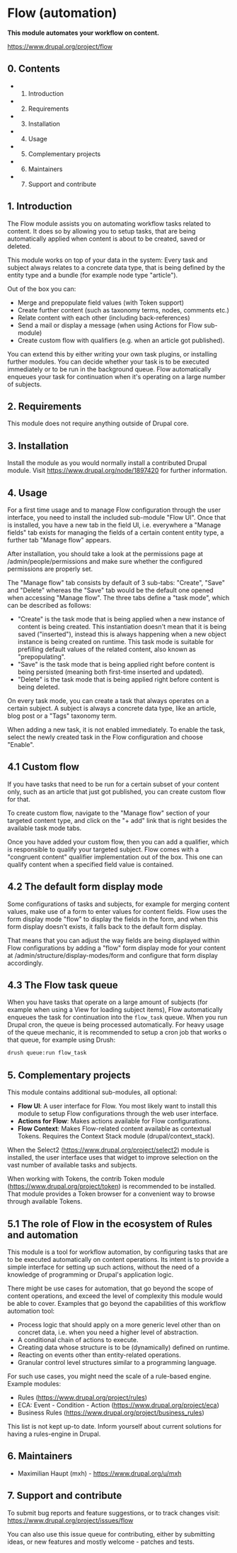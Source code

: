 # Flow (automation)

**This module automates your workflow on content.**

https://www.drupal.org/project/flow

## 0. Contents

- 1. Introduction
- 2. Requirements
- 3. Installation
- 4. Usage
- 5. Complementary projects
- 6. Maintainers
- 7. Support and contribute

## 1. Introduction

The Flow module assists you on automating workflow tasks related to content.
It does so by allowing you to setup tasks, that are being automatically applied
when content is about to be created, saved or deleted.

This module works on top of your data in the system: Every task and
subject always relates to a concrete data type, that is being defined by the
entity type and a bundle (for example node type "article").

Out of the box you can:

* Merge and prepopulate field values (with Token support)
* Create further content (such as taxonomy terms, nodes, comments etc.)
* Relate content with each other (including back-references)
* Send a mail or display a message (when using Actions for Flow sub-module)
* Create custom flow with qualifiers (e.g. when an article got published).

You can extend this by either writing your own task plugins, or installing
further modules. You can decide whether your task is to be executed immediately
or to be run in the background queue. Flow automatically enqueues your task for
continuation when it's operating on a large number of subjects.

## 2. Requirements

This module does not require anything outside of Drupal core.

## 3. Installation

Install the module as you would normally install a contributed
Drupal module. Visit https://www.drupal.org/node/1897420 for further
information.

## 4. Usage

For a first time usage and to manage Flow configuration through the user
interface, you need to install the included sub-module "Flow UI". Once that
is installed, you have a new tab in the field UI, i.e. everywhere a
"Manage fields" tab exists for managing the fields of a certain content entity
type, a further tab "Manage flow" appears.

After installation, you should take a look at the permissions page at
/admin/people/permissions and make sure whether the configured permissions are
properly set.

The "Manage flow" tab consists by default of 3 sub-tabs: "Create", "Save" and
"Delete" whereas the "Save" tab would be the default one opened when accessing
"Manage flow". The three tabs define a "task mode", which can be described as
follows:
- "Create" is the task mode that is being applied when a new instance of content
  is being created. This instantiation doesn't mean that it is being saved
  ("inserted"), instead this is always happening when a new object instance is
  being created on runtime. This task mode is suitable for prefilling default
  values of the related content, also known as "prepopulating".
- "Save" is the task mode that is being applied right before content is being
  persisted (meaning both first-time inserted and updated).
- "Delete" is the task mode that is being applied right before content is being
  deleted.

On every task mode, you can create a task that always operates on a certain
subject. A subject is always a concrete data type, like an article, blog post
or a "Tags" taxonomy term.

When adding a new task, it is not enabled immediately. To enable the task,
select the newly created task in the Flow configuration and choose "Enable".

## 4.1 Custom flow

If you have tasks that need to be run for a certain subset of your content only,
such as an article that just got published, you can create custom flow for that.

To create custom flow, navigate to the "Manage flow" section of your targeted
content type, and click on the "+ add" link that is right besides the available
task mode tabs.

Once you have added your custom flow, then you can add a qualifier, which is
responsible to qualify your targeted subject. Flow comes with a "congruent
content" qualifier implementation out of the box. This one can qualify content
when a specified field value is contained.

## 4.2 The default form display mode

Some configurations of tasks and subjects, for example for merging content
values, make use of a form to enter values for content fields. Flow uses the
form display mode "flow" to display the fields in the form, and when this
form display doesn't exists, it falls back to the default form display.

That means that you can adjust the way fields are being displayed within Flow
configurations by adding a "flow" form display mode for your content at
/admin/structure/display-modes/form and configure that form display accordingly.

## 4.3 The Flow task queue

When you have tasks that operate on a large amount of subjects (for example when
using a View for loading subject items), Flow automatically enqueues the
task for continuation into the `flow_task` queue. When you run Drupal cron,
the queue is being processed automatically. For heavy usage of the queue
mechanic, it is recommended to setup a cron job that works o that queue, for
example using Drush:
```bash
drush queue:run flow_task
```

## 5. Complementary projects

This module contains additional sub-modules, all optional:
- **Flow UI**: A user interface for Flow. You most likely want to install this
  module to setup Flow configurations through the web user interface.
- **Actions for Flow**: Makes actions available for Flow configurations.
- **Flow Context**: Makes Flow-related content available as contextual Tokens.
  Requires the Context Stack module (drupal/context_stack).

When the Select2 (https://www.drupal.org/project/select2) module is installed,
the user interface uses that widget to improve selection on the vast number of
available tasks and subjects.

When working with Tokens, the contrib Token module
(https://www.drupal.org/project/token) is recommended to be installed.
That module provides a Token browser for a convenient way to browse through
available Tokens.

## 5.1 The role of Flow in the ecosystem of Rules and automation

This module is a tool for workflow automation, by configuring tasks that are to
be executed automatically on content operations. Its intent is to provide a
simple interface for setting up such actions, without the need of a knowledge
of programming or Drupal's application logic.

There might be use cases for automation, that go beyond the scope of content
operations, and exceed the level of complexity this module would be able to
cover. Examples that go beyond the capabilities of this workflow automation
tool:

* Process logic that should apply on a more generic level other than on concret
  data, i.e. when you need a higher level of abstraction.
* A conditional chain of actions to execute.
* Creating data whose structure is to be (dynamically) defined on runtime.
* Reacting on events other than entity-related operations.
* Granular control level structures similar to a programming language.

For such use cases, you might need the scale of a rule-based engine.
Example modules:

* Rules (https://www.drupal.org/project/rules)
* ECA: Event - Condition - Action (https://www.drupal.org/project/eca)
* Business Rules (https://www.drupal.org/project/business_rules)

This list is not kept up-to date. Inform yourself about current solutions
for having a rules-engine in Drupal.

## 6. Maintainers

* Maximilian Haupt (mxh) - https://www.drupal.org/u/mxh

## 7. Support and contribute

To submit bug reports and feature suggestions, or to track changes visit:
https://www.drupal.org/project/issues/flow

You can also use this issue queue for contributing, either by submitting ideas,
or new features and mostly welcome - patches and tests.
